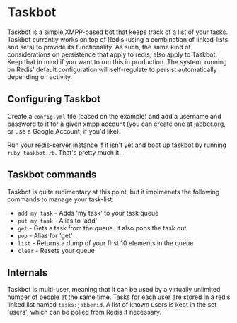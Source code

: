 # Taskbot

Taskbot is a simple XMPP-based bot that keeps track of a list of your
tasks. Taskbot currently works on top of Redis (using a combination of
linked-lists and sets) to provide its functionality. As such, the same
kind of considerations on persistence that apply to redis, also apply to
Taskbot. Keep that in mind if you want to run this in production. The
system, running on Redis' default configuration will self-regulate to
persist automatically depending on activity.

## Configuring Taskbot

Create a `config.yml` file (based on the example) and add a username and
password to it for a given xmpp account (you can create one at
jabber.org, or use a Google Account, if you'd like).  

Run your redis-server instance if it isn't yet and boot up taskbot by
running `ruby taskbot.rb`. That's pretty much it.

## Taskbot commands

Taskbot is quite rudimentary at this point, but it implmenets the
following commands to manage your task-list:

* `add my task` - Adds 'my task' to your task queue
* `put my task` - Alias to 'add'
* `get` - Gets a task from the queue. It also pops the task out
* `pop` - Alias for 'get'
* `list` - Returns a dump of your first 10 elements in the queue
* `clear` - Resets your queue

## Internals

Taskbot is multi-user, meaning that it can be used by a virtually
unlimited number of people at the same time. Tasks for each user are
stored in a redis linked list named `tasks:jabberid`. A list of known
users is kept in the set 'users', which can be polled from Redis if
necessary. 
